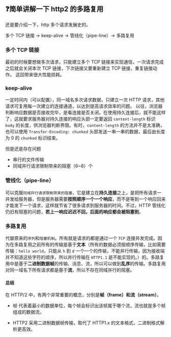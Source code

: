 ## :question:简单讲解一下 http2 的多路复用

还是要介绍一下，http 多个请求发展史的。

多个 TCP 链接 -> keep-alive -> 管线化（pipe-line）-> 多路复用

### 多个 TCP 链接

最初的时候要想做多次请求，只能建立多个 TCP 链接来实现通信，一次请求完成之后就会关闭本次 TCP 链接，下次链接又要重新建立 TCP 链接，重复链接动作。
这回带来很大性能损耗。

### keep-alive

一定时间内（可以配置），同一域名多次请求数据，只建立一次 HTTP 请求，其他请求可复用每一次建立的连接通道，以达到提高请求效率的问题。
以往，浏览器判断响应数据是否接收完毕，是看连接是否关闭。在使用持久连接后，就不能这样了，这就要求服务器对持久连接的响应头部一定要返回 `content-length` 标识 `body` 的长度，供浏览器判断界限。有时，`content-length` 的方法并不是太准确，也可以使用 `Transfer-Encoding: chunked` 头部发送一串一串的数据，最后由长度为 0 的 `chunked` 标识结束。

但是还是存在问题

- 串行的文件传输
- 同域并行请求限制带来的阻塞（6~8）个

### 管线化（pipe-line）

可以克服`同域并行请求限制带来的阻塞`，它是建立在**持久连接**之上，是把所有请求一并发给服务器，但是服务器需要**按照顺序一个一个响应**，而不是等到一个响应回来才能发下一个请求，这样就节省了很多请求到服务器的时间。不过，HTTP 管线化仍旧有阻塞的问题，**若上一响应迟迟不回，后面的响应都会被阻塞到**。

### 多路复用

代替原来的`序列`和`阻塞机制`。所有就是请求的都是通过一个 `TCP` 连接并发完成。因为在多路复用之前所有的传输是基于**文本**（所有的数据必须按顺序传输，比如需要传输：`hello world`，只能从 `h` 到 `d` 一个一个的传输，不能并行传输，因为接收端并不知道这些字符的顺序，所以并行传输在 `HTTP1.1` 是不能实现的。）的。多路复用中是基于**二进制数据帧**的传输、消息、流，所以可以做到**乱序**的传输。多路复用对同一域名下所有请求都是基于**流**，所以不存在同域并行的阻塞。

#### 总结

在 HTTP/2 中，有两个非常重要的概念，分别是**帧（frame）**和**流（stream）**。

- 帧 代表着最小的数据单位，每个帧会标识出该帧属于哪个流，流也就是多个帧组成的数据流。

- HTTP2 采用二进制数据帧传输，取代了 HTTP1.x 的文本格式，二进制格式解析更高效。
